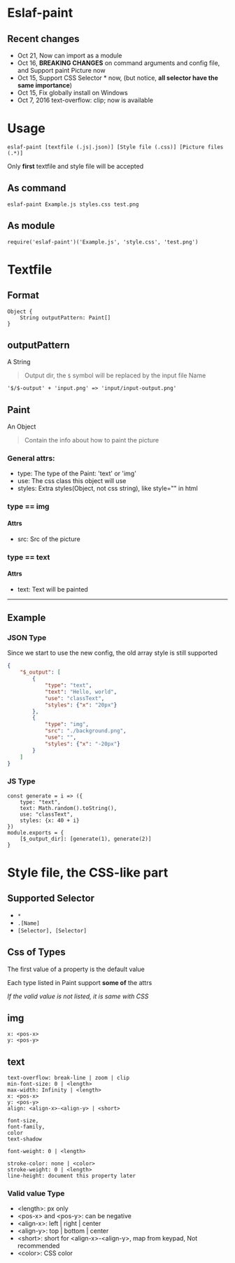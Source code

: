 # Eslaf-paint

## Recent changes
- Oct 21, Now can import as a module
- Oct 16, **BREAKING CHANGES** on command arguments and config file, and Support paint Picture now
- Oct 15, Support CSS Selector * now, (but notice, **all selector have the same importance**)
- Oct 15, Fix globally install on Windows
- Oct 7, 2016 text-overflow: clip; now is available

# Usage
``` eslaf-paint [textfile (.js|.json)] [Style file (.css)] [Picture files (.*)] ```

Only **first** textfile and style file will be accepted

## As command
```
eslaf-paint Example.js styles.css test.png
```

## As module
``` JS
require('eslaf-paint')('Example.js', 'style.css', 'test.png')
```


# Textfile
## Format
```
Object {
    String outputPattern: Paint[] 
}
```

## outputPattern
A String
> Output dir, the `$` symbol will be replaced by the input file Name
```
'$/$-output' + 'input.png' => 'input/input-output.png'
```

## Paint
An Object
> Contain the info about how to paint the picture

### General attrs:
- type: The type of the Paint: 'text' or 'img' 
- use: The css class this object will use
- styles: Extra styles(Object, not css string), like style="" in html


### type == img
#### Attrs
- src: Src of the picture

### type == text
#### Attrs
- text: Text will be painted
---------------------------------------
## Example
### JSON Type
Since we start to use the new config, the old array style is still supported
```JSON
{
    "$_output": [
        {
            "type": "text",
            "text": "Hello, world",
            "use": "classText",
            "styles": {"x": "20px"}
        },
        {
            "type": "img",
            "src": "./background.png",
            "use": "",
            "styles": {"x": "-20px"}
        }
    ]
}
```

### JS Type
```JS
const generate = i => ({
    type: "text",
    text: Math.random().toString(),
    use: "classText",
    styles: {x: 40 + i}
})
module.exports = {
    [$_output_dir]: [generate(1), generate(2)]
}
```

# Style file, the CSS-like part
## Supported Selector
- `*`
- `.[Name]`
- `[Selector], [Selector]` 

## Css of Types
The first value of a property is the default value

Each type listed in Paint support **some of** the attrs

*If the valid value is not listed, it is same with CSS* 

## img
```
x: <pos-x>
y: <pos-y>
```

## text
```
text-overflow: break-line | zoom | clip
min-font-size: 0 | <length>
max-width: Infinity | <length>
x: <pos-x>
y: <pos-y>
align: <align-x>-<align-y> | <short>

font-size,
font-family,
color
text-shadow

font-weight: 0 | <length>

stroke-color: none | <color>
stroke-weight: 0 | <length>
line-height: document this property later
```

### Valid value Type
- \<length>: px only
- \<pos-x> and \<pos-y>: can be negative
- \<align-x>: left | right | center
- \<align-y>: top | bottom | center
- \<short>: short for \<align-x>-\<align-y>, map from keypad, Not recommended
- \<color>: CSS color